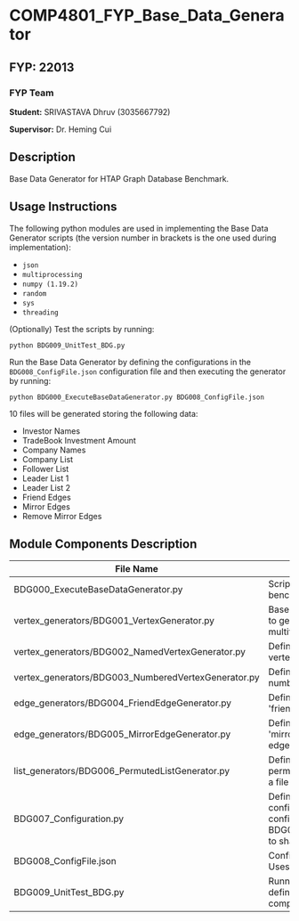 # COMP4801_FYP_Base_Data_Generator

## FYP: 22013

### FYP Team

**Student:** SRIVASTAVA Dhruv (3035667792)

**Supervisor:** Dr. Heming Cui

## Description

Base Data Generator for HTAP Graph Database Benchmark.

## Usage Instructions

The following python modules are used in implementing the Base Data Generator
scripts (the version number in brackets is the one used during implementation):

- ```json```
- ```multiprocessing```
- ```numpy (1.19.2)```
- ```random```
- ```sys```
- ```threading```

(Optionally) Test the scripts by running:

```python BDG009_UnitTest_BDG.py```

Run the Base Data Generator by defining the configurations in
the ```BDG008_ConfigFile.json``` configuration file and then executing the
generator by running:

```python BDG000_ExecuteBaseDataGenerator.py BDG008_ConfigFile.json```

10 files will be generated storing the following data:

- Investor Names
- TradeBook Investment Amount
- Company Names
- Company List
- Follower List
- Leader List 1
- Leader List 2
- Friend Edges
- Mirror Edges
- Remove Mirror Edges



## Module Components Description

| File Name | Description |
|-----------|-------------|
|BDG000_ExecuteBaseDataGenerator.py|Script to generate all data for the benchmark and Query Drivers|
|vertex_generators/BDG001_VertexGenerator.py|Base Class that defines the functionality to generate data for vertices in multithreaded fashion|
|vertex_generators/BDG002_NamedVertexGenerator.py|Defines the functionality to generate vertex names|
|vertex_generators/BDG003_NumberedVertexGenerator.py|Defines the functionality to generate numbers for vertices|
|edge_generators/BDG004_FriendEdgeGenerator.py|Defines the functionality to generate 'friend' edges|
|edge_generators/BDG005_MirrorEdgeGenerator.py|Defines the functionality to generate 'mirror' edges and 'remove mirror' edges|
|list_generators/BDG006_PermutedListGenerator.py|Defines the functionality to generate permutation of a list and store the list in a file|
|BDG007_Configuration.py|Defines the functionality to load configurations from the config file to a configuration object used across BDG000_ExecuteBaseDataGenerator.py to share the configurations|
|BDG008_ConfigFile.json|Config File for the Base Data Generator. Uses the JSON format|
|BDG009_UnitTest_BDG.py|Running the scripts executes all the defined unit tests for the module components|
